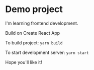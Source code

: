 # Demo project

I'm learning frontend development.

Build on Create React App

To build project:
`yarn build`

To start development server:
`yarn start`

Hope you'll like it!
